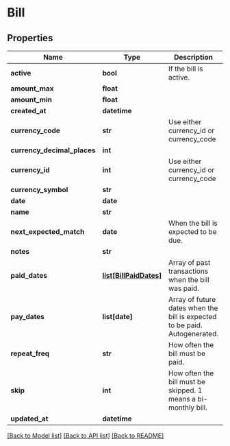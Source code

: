 # Bill

## Properties
Name | Type | Description | Notes
------------ | ------------- | ------------- | -------------
**active** | **bool** | If the bill is active. | [optional] 
**amount_max** | **float** |  | 
**amount_min** | **float** |  | 
**created_at** | **datetime** |  | [optional] 
**currency_code** | **str** | Use either currency_id or currency_code | [optional] 
**currency_decimal_places** | **int** |  | [optional] 
**currency_id** | **int** | Use either currency_id or currency_code | [optional] 
**currency_symbol** | **str** |  | [optional] 
**date** | **date** |  | 
**name** | **str** |  | 
**next_expected_match** | **date** | When the bill is expected to be due. | [optional] 
**notes** | **str** |  | [optional] 
**paid_dates** | [**list[BillPaidDates]**](BillPaidDates.md) | Array of past transactions when the bill was paid. | [optional] 
**pay_dates** | **list[date]** | Array of future dates when the bill is expected to be paid. Autogenerated. | [optional] 
**repeat_freq** | **str** | How often the bill must be paid. | 
**skip** | **int** | How often the bill must be skipped. 1 means a bi-monthly bill. | [optional] 
**updated_at** | **datetime** |  | [optional] 

[[Back to Model list]](../README.md#documentation-for-models) [[Back to API list]](../README.md#documentation-for-api-endpoints) [[Back to README]](../README.md)


